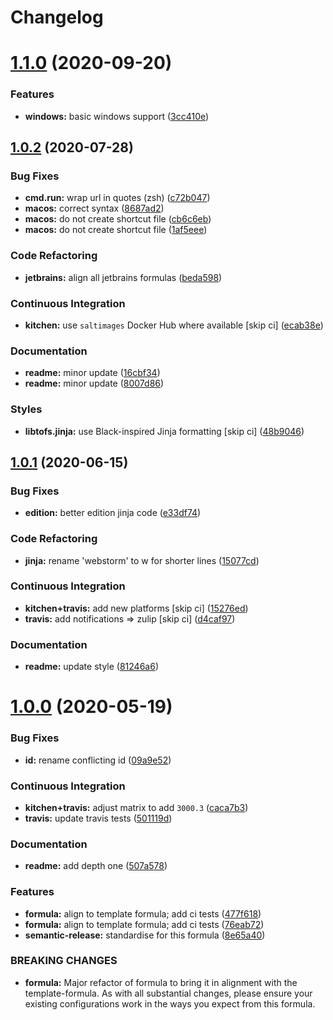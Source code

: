 # Changelog

# [1.1.0](https://github.com/saltstack-formulas/jetbrains-webstorm-formula/compare/v1.0.2...v1.1.0) (2020-09-20)


### Features

* **windows:** basic windows support ([3cc410e](https://github.com/saltstack-formulas/jetbrains-webstorm-formula/commit/3cc410e86e44bfc4d6e374e6200e95fc97049c7c))

## [1.0.2](https://github.com/saltstack-formulas/jetbrains-webstorm-formula/compare/v1.0.1...v1.0.2) (2020-07-28)


### Bug Fixes

* **cmd.run:** wrap url in quotes (zsh) ([c72b047](https://github.com/saltstack-formulas/jetbrains-webstorm-formula/commit/c72b0473816ebe79a308c9ef3ef0254ddf2fb295))
* **macos:** correct syntax ([8687ad2](https://github.com/saltstack-formulas/jetbrains-webstorm-formula/commit/8687ad2ecb2a4141da38be060e93e436c1052996))
* **macos:** do not create shortcut file ([cb6c6eb](https://github.com/saltstack-formulas/jetbrains-webstorm-formula/commit/cb6c6eb7c3dedfdf6b084dc9497f79a7f2d0adf9))
* **macos:** do not create shortcut file ([1af5eee](https://github.com/saltstack-formulas/jetbrains-webstorm-formula/commit/1af5eee59cf01d6984d9f80a274fd0125afee1f7))


### Code Refactoring

* **jetbrains:** align all jetbrains formulas ([beda598](https://github.com/saltstack-formulas/jetbrains-webstorm-formula/commit/beda59898224e0b95b8b160f076a792b62308c15))


### Continuous Integration

* **kitchen:** use `saltimages` Docker Hub where available [skip ci] ([ecab38e](https://github.com/saltstack-formulas/jetbrains-webstorm-formula/commit/ecab38ed52398d56f8b3c6360fb028c15b61b593))


### Documentation

* **readme:** minor update ([16cbf34](https://github.com/saltstack-formulas/jetbrains-webstorm-formula/commit/16cbf34b98ca157387f0613e26aa99b32b5bb621))
* **readme:** minor update ([8007d86](https://github.com/saltstack-formulas/jetbrains-webstorm-formula/commit/8007d860b0908eb818ace238d3a36a1b0e19dc7d))


### Styles

* **libtofs.jinja:** use Black-inspired Jinja formatting [skip ci] ([48b9046](https://github.com/saltstack-formulas/jetbrains-webstorm-formula/commit/48b90466626549010488ba7f1365364919521a5b))

## [1.0.1](https://github.com/saltstack-formulas/jetbrains-webstorm-formula/compare/v1.0.0...v1.0.1) (2020-06-15)


### Bug Fixes

* **edition:** better edition jinja code ([e33df74](https://github.com/saltstack-formulas/jetbrains-webstorm-formula/commit/e33df74eca2dee8e3bbdcfa3f0e681bbf5fe7a2b))


### Code Refactoring

* **jinja:** rename 'webstorm' to w for shorter lines ([15077cd](https://github.com/saltstack-formulas/jetbrains-webstorm-formula/commit/15077cd1b50a10283896bc2b362b238aab49a8e5))


### Continuous Integration

* **kitchen+travis:** add new platforms [skip ci] ([15276ed](https://github.com/saltstack-formulas/jetbrains-webstorm-formula/commit/15276ed0c84a026acf5127d06577e62ce0f5f004))
* **travis:** add notifications => zulip [skip ci] ([d4caf97](https://github.com/saltstack-formulas/jetbrains-webstorm-formula/commit/d4caf97bd7d245938a3e8ec5ef5b2efbe911576e))


### Documentation

* **readme:** update style ([81246a6](https://github.com/saltstack-formulas/jetbrains-webstorm-formula/commit/81246a646bc1548b3247278ab86501a30e775987))

# [1.0.0](https://github.com/saltstack-formulas/jetbrains-webstorm-formula/compare/v0.2.0...v1.0.0) (2020-05-19)


### Bug Fixes

* **id:** rename conflicting id ([09a9e52](https://github.com/saltstack-formulas/jetbrains-webstorm-formula/commit/09a9e524af55597153edf9c7103db5bb6d787f3d))


### Continuous Integration

* **kitchen+travis:** adjust matrix to add `3000.3` ([caca7b3](https://github.com/saltstack-formulas/jetbrains-webstorm-formula/commit/caca7b3d2d351bcc50992d72bf1e58ef627addf3))
* **travis:** update travis tests ([501119d](https://github.com/saltstack-formulas/jetbrains-webstorm-formula/commit/501119de96661c38e23affecaa35795ce43f6a93))


### Documentation

* **readme:** add depth one ([507a578](https://github.com/saltstack-formulas/jetbrains-webstorm-formula/commit/507a5786ea80d4a703deb21ec9dffd59e2698288))


### Features

* **formula:** align to template formula; add ci tests ([477f618](https://github.com/saltstack-formulas/jetbrains-webstorm-formula/commit/477f618390a6978112f67cb32447b7995ebddbb1))
* **formula:** align to template formula; add ci tests ([76eab72](https://github.com/saltstack-formulas/jetbrains-webstorm-formula/commit/76eab72099ca0846bec8143a81fe5d6b239a7736))
* **semantic-release:** standardise for this formula ([8e65a40](https://github.com/saltstack-formulas/jetbrains-webstorm-formula/commit/8e65a40122f2859130d883b3483e41a1bcb4020b))


### BREAKING CHANGES

* **formula:** Major refactor of formula to bring it in alignment with the
template-formula. As with all substantial changes, please ensure your
existing configurations work in the ways you expect from this formula.
